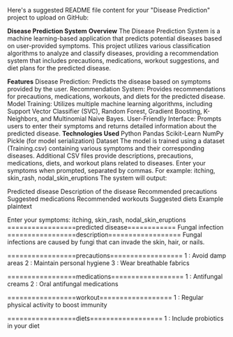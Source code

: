 
Here's a suggested README file content for your "Disease Prediction" project to upload on GitHub:

**Disease Prediction System**
**Overview**
The Disease Prediction System is a machine learning-based application that predicts potential diseases based on user-provided symptoms. This project utilizes various classification algorithms to analyze and classify diseases, providing a recommendation system that includes precautions, medications, workout suggestions, and diet plans for the predicted disease.

**Features**
Disease Prediction: Predicts the disease based on symptoms provided by the user.
Recommendation System: Provides recommendations for precautions, medications, workouts, and diets for the predicted disease.
Model Training: Utilizes multiple machine learning algorithms, including Support Vector Classifier (SVC), Random Forest, Gradient Boosting, K-Neighbors, and Multinomial Naive Bayes.
User-Friendly Interface: Prompts users to enter their symptoms and returns detailed information about the predicted disease.
**Technologies Used**
Python
Pandas
Scikit-Learn
NumPy
Pickle (for model serialization)
Dataset
The model is trained using a dataset (Training.csv) containing various symptoms and their corresponding diseases. Additional CSV files provide descriptions, precautions, medications, diets, and workout plans related to diseases.
Enter your symptoms when prompted, separated by commas.
For example:
itching, skin_rash, nodal_skin_eruptions
The system will output:

Predicted disease
Description of the disease
Recommended precautions
Suggested medications
Recommended workouts
Suggested diets
Example
plaintext

Enter your symptoms: itching, skin_rash, nodal_skin_eruptions
=================predicted disease============
Fungal infection
=================description==================
Fungal infections are caused by fungi that can invade the skin, hair, or nails.

=================precautions==================
1 : Avoid damp areas
2 : Maintain personal hygiene
3 : Wear breathable fabrics

=================medications==================
1 : Antifungal creams
2 : Oral antifungal medications

=================workout==================
1 : Regular physical activity to boost immunity

=================diets==================
1 : Include probiotics in your diet
